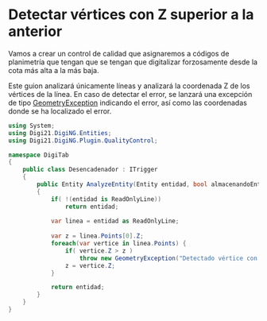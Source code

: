 # Detectar vértices con Z superior a la anterior

Vamos a crear un control de calidad que asignaremos a códigos de planimetría que tengan que se tengan que digitalizar forzosamente desde la cota más alta a la más baja. 

Este guion analizará únicamente líneas y analizará la coordenada Z de los vértices de la línea. En caso de detectar el error, se lanzará una excepción de tipo [GeometryException](../../referencia/digi21.diging.plugin/digi21.diging.plugin.qualitycontrol/clases/geometryexception.md) indicando el error, así como las coordenadas donde se ha localizado el error.

```csharp
using System;
using Digi21.DigiNG.Entities;
using Digi21.DigiNG.Plugin.QualityControl;

namespace DigiTab
{
    public class Desencadenador : ITrigger 
    {
	    public Entity AnalyzeEntity(Entity entidad, bool almacenandoEntidad) 
        {
            if( !(entidad is ReadOnlyLine))
                return entidad;
                
            var linea = entidad as ReadOnlyLine;
            
            var z = linea.Points[0].Z;
            foreach(var vertice in linea.Points) {
                if( vertice.Z > z )
                    throw new GeometryException("Detectado vértice con coordenada Z superior al anterior", vertice);
                z = vertice.Z;    
            }

            return entidad;
        }
    }
}
```

